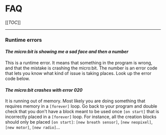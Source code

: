 # FAQ

[[_TOC_]]

----

### Runtime errors

#### *The micro:bit is showing me a sad face and then a number*

This is a runtime error. It means that something in the program is wrong, and that the mistake is crashing the micro:bit. The number is an error code that lets you know what kind of issue is taking places. Look up the error code below.

#### *The micro:bit crashes with error 020*

It is running out of memory. Most likely you are doing something that requires memory in a `[forever]` loop. Go back to your program and double check that you don't have a block meant to be used once `[on start]` that is incorrectly placed in a `[forever]` loop. For instance, all the creation blocks should only be placed `[on start]`: `[new breath sensor]`, `[new neopixel]`, `[new motor]`, `[new radio]`...
